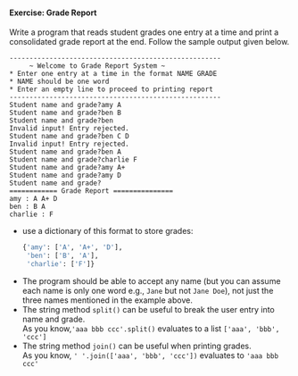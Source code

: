 #### Exercise: Grade Report

Write a program that reads student grades one entry at a time and print a consolidated grade report at the end. Follow the sample output given below.

```
-----------------------------------------------------
     ~ Welcome to Grade Report System ~
* Enter one entry at a time in the format NAME GRADE
* NAME should be one word
* Enter an empty line to proceed to printing report
-----------------------------------------------------
Student name and grade?amy A
Student name and grade?ben B
Student name and grade?ben
Invalid input! Entry rejected.
Student name and grade?ben C D
Invalid input! Entry rejected.
Student name and grade?ben A
Student name and grade?charlie F
Student name and grade?amy A+
Student name and grade?amy D
Student name and grade?
============ Grade Report ===============
amy : A A+ D
ben : B A
charlie : F
```

<panel type="seamless" header="%%:bulb: Python hints%%">

* use a dictionary of this format to store grades:
  ```python
  {'amy': ['A', 'A+', 'D'],
   'ben': ['B', 'A'],
   'charlie': ['F']}
  ```
* The program should be able to accept any name (but you can assume each name is only one word e.g., `Jane` but not `Jane Doe`), not just the three names mentioned in the example above.
* The string method `split()` can be useful to break the user entry into name and grade.<br>
  As you know,`'aaa bbb ccc'.split()` evaluates to a list `['aaa', 'bbb', 'ccc']`
* The string method `join()` can be useful when printing grades.<br>
  As you know, `' '.join(['aaa', 'bbb', 'ccc'])` evaluates to `'aaa bbb ccc'`

</panel>